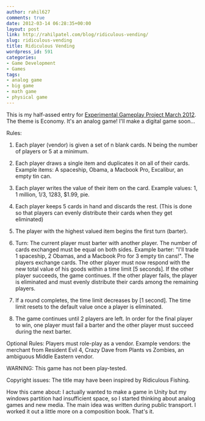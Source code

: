 ```yaml
---
author: rahil627
comments: true
date: 2012-03-14 06:28:35+00:00
layout: post
link: http://rahilpatel.com/blog/ridiculous-vending/
slug: ridiculous-vending
title: Ridiculous Vending
wordpress_id: 591
categories:
- Game Development
- Games
tags:
- analog game
- big game
- math game
- physical game
---
```


This is my half-assed entry for [Experimental Gameplay Project March 2012](http://experimentalgameplay.com/blog/2012/03/economy-in-march-2012/). The theme is Economy. It's an analog game! I'll make a digital game soon...

Rules:



	
  1. Each player (vendor) is given a set of n blank cards. N being the number of players or 5 at a minimum.

	
  2. Each player draws a single item and duplicates it on all of their cards. Example items: A spaceship, Obama, a Macbook Pro, Excalibur, an empty tin can.

	
  3. Each player writes the value of their item on the card. Example values: 1, 1 million, 1/3, 1283, $1.99, pie.

	
  4. Each player keeps 5 cards in hand and discards the rest. (This is done so that players can evenly distribute their cards when they get eliminated)

	
  5. The player with the highest valued item begins the first turn (barter).

	
  6. Turn: The current player must barter with another player. The number of cards exchanged must be equal on both sides. Example barter: "I'll trade 1 spaceship, 2 Obamas, and a Macbook Pro for 3 empty tin cans!". The players exchange cards. The other player must now respond with the new total value of his goods within a time limit [5 seconds]. If the other player succeeds, the game continues. If the other player fails, the player is eliminated and must evenly distribute their cards among the remaining players.

	
  7. If a round completes, the time limit decreases by [1 second]. The time limit resets to the default value once a player is eliminated.

	
  8. The game continues until 2 players are left. In order for the final player to win, one player must fail a barter and the other player must succeed during the next barter.



Optional Rules:
Players must role-play as a vendor. Example vendors: the merchant from Resident Evil 4, Crazy Dave from Plants vs Zombies, an ambiguous Middle Eastern vendor.

WARNING:
This game has not been play-tested.

Copyright issues:
The title may have been inspired by Ridiculous Fishing.

How this came about:
I actually wanted to make a game in Unity but my windows partition had insufficient space, so I started thinking about analog games and new media. The main idea was written during public transport. I worked it out a little more on a composition book. That's it.
